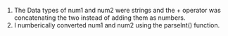 1. The Data types of num1 and num2 were strings and the + operator was concatenating the two instead of adding them as numbers.
2. I numberically converted num1 and num2 using the parseInt() function.
